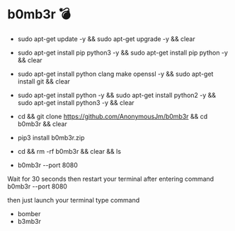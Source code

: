 # b0mb3r 💣 
- sudo apt-get update -y && sudo apt-get upgrade -y && clear

- sudo apt-get install pip python3 -y && sudo apt-get install pip python -y && clear 

- sudo apt-get install python clang make openssl -y && sudo apt-get install git && clear 

- sudo apt-get install python -y && sudo apt-get install python2 -y && sudo apt-get install python3 -y && clear  

- cd && git clone https://github.com/AnonymousJm/b0mb3r && cd b0mb3r && clear 

- pip3 install b0mb3r.zip 

- cd && rm -rf b0mb3r && clear && ls 

- b0mb3r --port 8080

Wait for 30 seconds then restart your terminal after entering command b0mb3r --port 8080

then just launch your terminal type command

- bomber
- b3mb3r 
 




